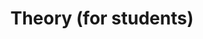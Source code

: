 ---
title: Theory (for students)

# Listing view
view: compact

type: book
weight: 1
summary: This is a theoretical section where I put the theory related to my research.

# Optional banner image (relative to `assets/media/` folder).
banner:
  caption: ''
  image: ''
---